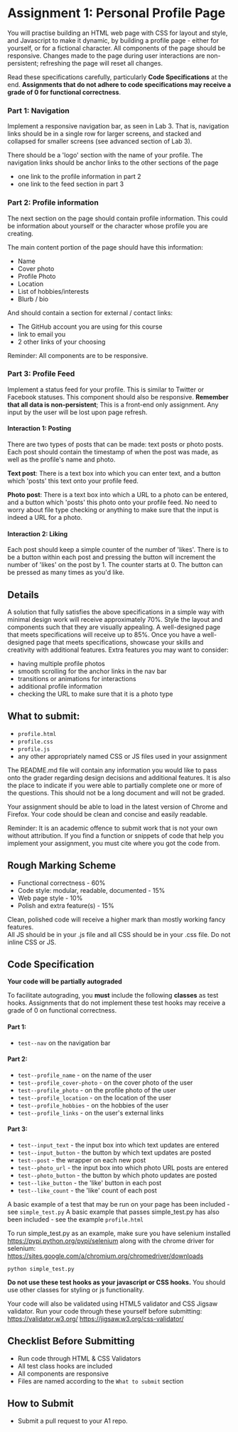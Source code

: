 # Assignment 1: Personal Profile Page

You will practise building an HTML web page with CSS for layout and style, and Javascript to make it dynamic, by building a profile page - either for yourself, or for a fictional character. All components of the page should be responsive. Changes made to the page during user interactions are non-persistent; refreshing the page will reset all changes.

Read these specifications carefully, particularly **Code Specifications** at the end. **Assignments that do not adhere to code specifications may receive a grade of 0 for functional correctness**.

### Part 1: Navigation 

Implement a responsive navigation bar, as seen in Lab 3. That is, navigation links should be in a single row for larger screens, and stacked and collapsed for smaller screens (see advanced section of Lab 3). 

There should be a 'logo' section with the name of your profile. The navigation links should be anchor links to the other sections of the page
 - one link to the profile information in part 2 
 - one link to the feed section in part 3

### Part 2: Profile information

The next section on the page should contain profile information. This could be information about yourself or the character whose profile you are creating. 

The main content portion of the page should have this information:
 
 - Name
 - Cover photo
 - Profile Photo
 - Location
 - List of hobbies/interests
 - Blurb / bio

And should contain a section for external / contact links:
 - The GitHub account you are using for this course
 - link to email you
 - 2 other links of your choosing 
 
Reminder: All components are to be responsive.

### Part 3: Profile Feed

Implement a status feed for your profile. This is similar to Twitter or Facebook statuses. This component should also be responsive. **Remember that all data is non-persistent**; This is a front-end only assignment. Any input by the user will be lost upon page refresh.

#### Interaction 1: Posting

There are two types of posts that can be made: text posts or photo posts. Each post should contain the timestamp of when the post was made, as well as the profile's name and photo. 

**Text post**: There is a text box into which you can enter text, and a button which 'posts' this text onto your profile feed. 

**Photo post**: There is a text box into which a URL to a photo can be entered, and a button which 'posts' this photo onto your profile feed. No need to worry about file type checking or anything to make sure that the input is indeed a URL for a photo.  

#### Interaction 2: Liking

Each post should keep a simple counter of the number of 'likes'. There is to be a button within each post and pressing the button will increment the number of 'likes' on the post by 1. The counter starts at 0. The button can be pressed as many times as you'd like. 

## Details
A solution that fully satisfies the above specifications in a simple way with minimal design work will receive approximately 70%.
Style the layout and components such that they are visually appealing. A well-designed page that meets specifications will receive up to 85%.
Once you have a well-designed page that meets specifications, showcase your skills and creativity with additional features.
Extra features you may want to consider: 
 - having multiple profile photos 
 - smooth scrolling for the anchor links in the nav bar
 - transitions or animations for interactions
 - additional profile information
 - checking the URL to make sure that it is a photo type

## What to submit:
- `profile.html`
- `profile.css`
- `profile.js`
- any other appropriately named CSS or JS files used in your assignment

The README.md file will contain any information you would like to pass onto the grader regarding design decisions and additional features.  It is also the place to indicate if you were able to partially complete one or more of the questions.  This should not be a long document and will not be graded.

Your assignment should be able to load in the latest version of Chrome and Firefox. Your code should be clean and concise and easily readable. 

Reminder: It is an academic offence to submit work that is not your own without attribution.  If you find a function or snippets of code that help you implement your assignment, you must cite where you got the code from.

## Rough Marking Scheme

 - Functional correctness - 60%
 - Code style: modular, readable, documented - 15%
 - Web page style - 10%
 - Polish and extra feature(s) - 15%
 
Clean, polished code will receive a higher mark than mostly working fancy features.  
All JS should be in your .js file and all CSS should be in your .css file. Do not inline CSS or JS.


## Code Specification
**Your code will be partially autograded**

To facilitate autograding, you **must** include the following **classes** as test hooks. Assignments that do not implement these test hooks may receive a grade of 0 on functional correctness.

#### Part 1:
 - `test--nav` on the navigation bar

#### Part 2:
 - `test--profile_name` - on the name of the user
 - `test--profile_cover-photo` - on the cover photo of the user
 - `test--profile_photo` - on the profile photo of the user
 - `test--profile_location` - on the location of the user
 - `test--profile_hobbies` - on the hobbies of the user
 - `test--profile_links` - on the user's external links

#### Part 3:
 - `test--input_text` - the input box into which text updates are entered 
 - `test--input_button` - the button by which text updates are posted
 - `test--post` - the wrapper on each new post
 - `test--photo_url` - the input box into which photo URL posts are entered
 - `test--photo_button` - the button by which photo updates are posted
 - `test--like_button` - the 'like' button in each post
 - `test--like_count` - the 'like' count of each post
 
 A basic example of a test that may be run on your page has been included - see `simple_test.py`
 A basic example that passes simple_test.py has also been included - see the example `profile.html`
 
 To run simple_test.py as an example, make sure you have selenium installed https://pypi.python.org/pypi/selenium along with the chrome driver for selenium: https://sites.google.com/a/chromium.org/chromedriver/downloads
 
 ```
 python simple_test.py
 ```
 
 **Do not use these test hooks as your javascript or CSS hooks.**
 You should use other classes for styling or js functionality.
 
 Your code will also be validated using HTML5 validator and CSS Jigsaw validator.
 Run your code through these yourself before submitting:
 https://validator.w3.org/
 https://jigsaw.w3.org/css-validator/
 
 ## Checklist Before Submitting
 - Run code through HTML & CSS Validators
 - All test class hooks are included
 - All components are responsive
 - Files are named according to the `What to submit` section
 
## How to Submit
 - Submit a pull request to your A1 repo.


